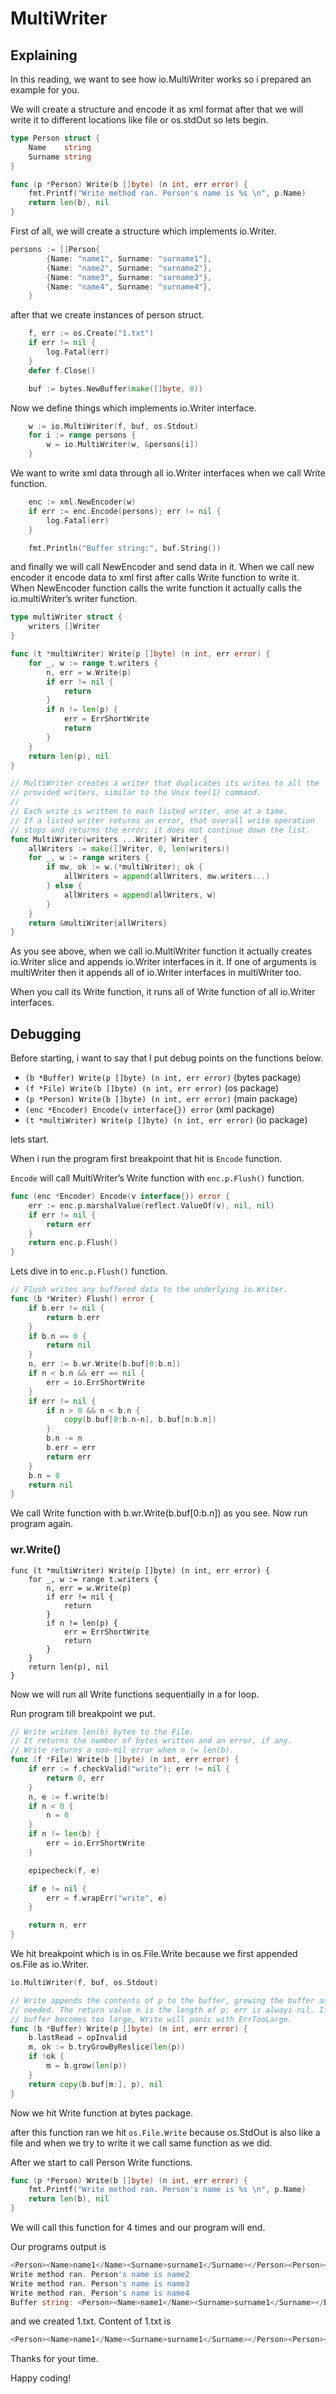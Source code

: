 # MultiWriter

## Explaining

In this reading, we want to see how io.MultiWriter works so i prepared an example for you.

We will create a structure and encode it as xml format after that we will write it to different locations like file or os.stdOut so lets begin.

```go
type Person struct {
	Name    string
	Surname string
}

func (p *Person) Write(b []byte) (n int, err error) {
	fmt.Printf("Write method ran. Person's name is %s \n", p.Name)
	return len(b), nil
}
```

First of all, we will create a structure which implements io.Writer.

```go
persons := []Person{
		{Name: "name1", Surname: "surname1"},
		{Name: "name2", Surname: "surname2"},
		{Name: "name3", Surname: "surname3"},
		{Name: "name4", Surname: "surname4"},
	}
```

after that we create instances of person struct.

```go
	f, err := os.Create("1.txt")
	if err != nil {
		log.Fatal(err)
	}
	defer f.Close()

	buf := bytes.NewBuffer(make([]byte, 0))
```

Now we define things which implements io.Writer interface.

```go
	w := io.MultiWriter(f, buf, os.Stdout)
	for i := range persons {
		w = io.MultiWriter(w, &persons[i])
	}
```

We want to write xml data through all io.Writer interfaces when we call Write function. 

```go
	enc := xml.NewEncoder(w)
	if err := enc.Encode(persons); err != nil {
		log.Fatal(err)
	}

	fmt.Println("Buffer string:", buf.String())
```

and finally we will call NewEncoder and send data in it. When we call new encoder it encode data to xml first after calls Write function to write it. When NewEncoder function calls the write function it actually calls the io.multiWriter’s writer function.

```go
type multiWriter struct {
	writers []Writer
}

func (t *multiWriter) Write(p []byte) (n int, err error) {
	for _, w := range t.writers {
		n, err = w.Write(p)
		if err != nil {
			return
		}
		if n != len(p) {
			err = ErrShortWrite
			return
		}
	}
	return len(p), nil
}

// MultiWriter creates a writer that duplicates its writes to all the
// provided writers, similar to the Unix tee(1) command.
//
// Each write is written to each listed writer, one at a time.
// If a listed writer returns an error, that overall write operation
// stops and returns the error; it does not continue down the list.
func MultiWriter(writers ...Writer) Writer {
	allWriters := make([]Writer, 0, len(writers))
	for _, w := range writers {
		if mw, ok := w.(*multiWriter); ok {
			allWriters = append(allWriters, mw.writers...)
		} else {
			allWriters = append(allWriters, w)
		}
	}
	return &multiWriter{allWriters}
}
```

As you see above, when we call io.MultiWriter function it actually creates io.Writer slice and appends io.Writer interfaces in it. If one of arguments is multiWriter then it appends all of io.Writer interfaces in multiWriter too.

When you call its Write function, it runs all of Write function of all io.Writer interfaces. 

## Debugging

Before starting, i want to say that I put debug points on the functions below.

- `(b *Buffer) Write(p []byte) (n int, err error)` (bytes package)
- `(f *File) Write(b []byte) (n int, err error)`  (os package)
- `(p *Person) Write(b []byte) (n int, err error)` (main package)
- `(enc *Encoder) Encode(v interface{}) error` (xml package)
- `(t *multiWriter) Write(p []byte) (n int, err error)` (io package)

lets start.

When i run the program first breakpoint that hit is `Encode` function.

`Encode` will call MultiWriter’s Write function with `enc.p.Flush()` function.

```go
func (enc *Encoder) Encode(v interface{}) error {
	err := enc.p.marshalValue(reflect.ValueOf(v), nil, nil)
	if err != nil {
		return err
	}
	return enc.p.Flush()
}
```

Lets dive in to `enc.p.Flush()` function.

```go
// Flush writes any buffered data to the underlying io.Writer.
func (b *Writer) Flush() error {
	if b.err != nil {
		return b.err
	}
	if b.n == 0 {
		return nil
	}
	n, err := b.wr.Write(b.buf[0:b.n])
	if n < b.n && err == nil {
		err = io.ErrShortWrite
	}
	if err != nil {
		if n > 0 && n < b.n {
			copy(b.buf[0:b.n-n], b.buf[n:b.n])
		}
		b.n -= n
		b.err = err
		return err
	}
	b.n = 0
	return nil
}
```

We call Write function with  b.wr.Write(b.buf[0:b.n]) as you see. Now run program again.

### wr.Write()

```
func (t *multiWriter) Write(p []byte) (n int, err error) {
	for _, w := range t.writers {
		n, err = w.Write(p)
		if err != nil {
			return
		}
		if n != len(p) {
			err = ErrShortWrite
			return
		}
	}
	return len(p), nil
}
```

Now we will run all Write functions sequentially in a for loop. 

Run program till breakpoint we put.

```go
// Write writes len(b) bytes to the File.
// It returns the number of bytes written and an error, if any.
// Write returns a non-nil error when n != len(b).
func (f *File) Write(b []byte) (n int, err error) {
	if err := f.checkValid("write"); err != nil {
		return 0, err
	}
	n, e := f.write(b)
	if n < 0 {
		n = 0
	}
	if n != len(b) {
		err = io.ErrShortWrite
	}

	epipecheck(f, e)

	if e != nil {
		err = f.wrapErr("write", e)
	}

	return n, err
}
```

We hit breakpoint which is in os.File.Write because we first appended os.File as io.Writer. 

```go
io.MultiWriter(f, buf, os.Stdout)
```

```go
// Write appends the contents of p to the buffer, growing the buffer as
// needed. The return value n is the length of p; err is always nil. If the
// buffer becomes too large, Write will panic with ErrTooLarge.
func (b *Buffer) Write(p []byte) (n int, err error) {
	b.lastRead = opInvalid
	m, ok := b.tryGrowByReslice(len(p))
	if !ok {
		m = b.grow(len(p))
	}
	return copy(b.buf[m:], p), nil
}
```

Now we hit Write function at bytes package.

after this function ran we hit `os.File.Write` because os.StdOut is also like a file and when we try to write it we call same function as we did.

After we start to call Person Write functions.

```go
func (p *Person) Write(b []byte) (n int, err error) {
	fmt.Printf("Write method ran. Person's name is %s \n", p.Name)
	return len(b), nil
}
```

We will call this function for 4 times and our program will end.

Our programs output is

```go
<Person><Name>name1</Name><Surname>surname1</Surname></Person><Person><Name>name2</Name><Surname>surname2</Surname></Person><Person><Name>name3</Name><Surname>surname3</Surname></Person><Person><Name>name4</Name><Surname>surname4</Surname></Person>Write method ran. Person's name is name1 
Write method ran. Person's name is name2 
Write method ran. Person's name is name3 
Write method ran. Person's name is name4 
Buffer string: <Person><Name>name1</Name><Surname>surname1</Surname></Person><Person><Name>name2</Name><Surname>surname2</Surname></Person><Person><Name>name3</Name><Surname>surname3</Surname></Person><Person><Name>name4</Name><Surname>surname4</Surname></Person>
```

and we created 1.txt. Content of 1.txt is 

```go
<Person><Name>name1</Name><Surname>surname1</Surname></Person><Person><Name>name2</Name><Surname>surname2</Surname></Person><Person><Name>name3</Name><Surname>surname3</Surname></Person><Person><Name>name4</Name><Surname>surname4</Surname></Person>
```

Thanks for your time.

Happy coding!